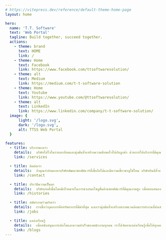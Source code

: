 ```yaml
---
# https://vitepress.dev/reference/default-theme-home-page
layout: home

hero:
  name: 'T.T. Software'
  text: 'Web Portal'
  tagline: Build together, succeed together.
  actions:
    - theme: brand
      text: HOME
      link: /
    - theme: Home
      text: Facebook
      link: https://www.facebook.com/ttsoftwaresolution/
    - theme: alt
      text: Medium
      link: https://medium.com/t-t-software-solution
    - theme: Home
      text: Youtube
      link: https://www.youtube.com/@ttsoftwaresolution/
    - theme: alt
      text: LinkedIn
      link: https://www.linkedin.com/company/t-t-software-solution/
  image: {
      light: '/logo.svg',
      dark: '/logo.svg',
      alt: TTSS Web Portal
  }

features:
  - title: บริการของเรา
    details:  บริษัทใส่ใจในรายละเอียดและมุ่งมั่นที่จะสร้างความพึงพอใจให้กับลูกค้า ด้วยการให้บริการที่มีคุณภาพและตรงต่อเวลา เราเชื่อว่าการใช้เทคโนโลยีที่เหมาะสมจะช่วยให้ธุรกิจของคุณเติบโตและแข่งขันได้ในตลาดที่เปลี่ยนแปลงอย่างรวดเร็ว
    link: /services

  - title: ติดต่อเรา
    details:  ถ้าคุณกำลังมองหาบริษัทพัฒนาซอฟต์แวร์ที่เชื่อถือได้และมีความเชี่ยวชาญใช่ไหม บริษัทยินดีที่จะแนะนำตัวเองให้เป็นพันธมิตรทางธุรกิจของคุณในด้านการพัฒนาระบบซอฟต์แวร์ที่ทันสมัยและมีประสิทธิภาพสูงสุด
    link: /contact

  - title: ประวัติความเป็นมา
    details:  บริษัทก่อตั้งขึ้นโดยมีเป้าหมายในการนำเสนอโซลูชั่นด้านซอฟต์แวร์ที่มีคุณภาพสูง เพื่อตอบสนองความต้องการของธุรกิจในหลากหลายอุตสาหกรรม
    link: /histories

  - title: สมัครงานร่วมกับเรา
    details:  เราเชื่อว่าบุคลากรคือทรัพยากรที่มีค่าที่สุด และเรามุ่งมั่นที่จะสร้างสภาพแวดล้อมการทำงานที่ส่งเสริมการเรียนรู้และการพัฒนาทั้งในด้านวิชาชีพและส่วนบุคคล
    link: /jobs

  - title: แหล่งเรียนรู้
    details:  เพื่อสนับสนุนการเติบโตและความสำเร็จของพนักงานทุกคน เราได้จัดหาแหล่งเรียนรู้เพื่อให้ทุกคนสามารถเข้าถึงได้ง่ายและพัฒนาทักษะได้อย่างเต็มที่
    link: /blogs
---
```


